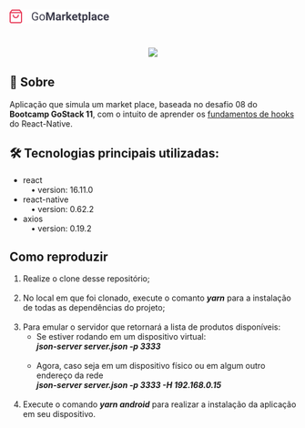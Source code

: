 <h1>
<img src="src/assets/logo.png">
</h1>
<br />

<div style="text-align:center">
  <img src="src/assets/GoMarket.gif" style="width: 35%;">
</div>



## 💬 Sobre
Aplicação que simula um market place, baseada no desafio 08 do **Bootcamp GoStack 11**, com o intuito de aprender os <u>fundamentos de hooks</u> do React-Native.

## :hammer_and_wrench: Tecnologias principais utilizadas:
<ul>
  <li>
  react<br>
  &emsp;&bull; version: 16.11.0
  </li>
  <li>
  react-native<br>
  &emsp;&bull; version: 0.62.2
  </li>
  <li>
  axios<br>
  &emsp;&bull; version: 0.19.2
  </li>
</ul>

## Como reproduzir

<ol>
  <li>Realize o clone desse repositório;</li><br>
  <li>No local em que foi clonado, execute o comanto <i><b>yarn</b></i> para a instalação de todas as dependências do projeto;</li><br>
  <li>Para emular o servidor que retornará a lista de produtos disponíveis:
    &emsp;
    <ul>
      <li>
      Se estiver rodando em um dispositivo virtual:<br>
      <b><i>json-server server.json -p 3333</i></b>
      </li><br>
      <li>
      Agora, caso seja em um dispositivo físico ou em algum outro endereço da rede<br>
      <b><i>json-server server.json -p 3333 -H 192.168.0.15</i></b>
      </li>
    </ul>
  </li><br>
  <li>Execute o comando <b><i>yarn android</i></b> para realizar a instalação da aplicação em seu dispositivo.</li>
</ol>
